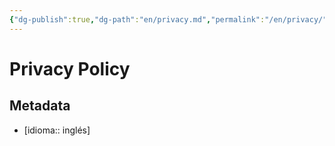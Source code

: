 ```yaml
---
{"dg-publish":true,"dg-path":"en/privacy.md","permalink":"/en/privacy/","hide":true,"tags":["www"],"noteIcon":1,"created":"2024-04-07T15:11:58.215-06:00","updated":"2024-04-07T19:21:21.647-06:00"}
---
```


# Privacy Policy

## Metadata

- [idioma:: inglés]